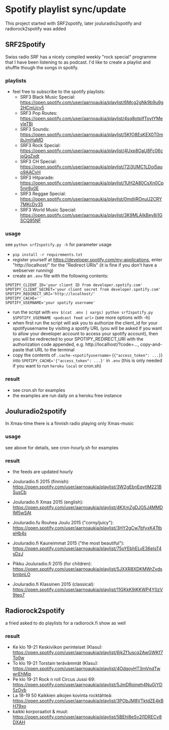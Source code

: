 # Spotify playlist sync/update

This project started with SRF2spotify, later jouluradio2spotify and radiorock2spotify was added

## SRF2Spotify

Swiss radio SRF has a nicely compiled weekly "rock special" programme that I have been listening to as podcast. I'd like to create a playlist and shuffle though the songs in spotify.

### playlists
* feel free to subscribe to the spotify playlists:
  * SRF3 Black Music Special: https://open.spotify.com/user/aarnoaukia/playlist/6Mcg2gNk9b9u9g2HCmUcy5
  * SRF3 Pop Routes: https://open.spotify.com/user/aarnoaukia/playlist/4sq8otplfToytYMevleTBi
  * SRF3 Sounds: https://open.spotify.com/user/aarnoaukia/playlist/5KfO8EsKEX0T0mjbJmHaMD
  * SRF3 Rock Special: https://open.spotify.com/user/aarnoaukia/playlist/4Uxp8OaU8Fc06cjpQgZxdt
  * SRF3 CH Special: https://open.spotify.com/user/aarnoaukia/playlist/72i3UMC1LDoi5auo9AACvH
  * SRF3 Hitparade: https://open.spotify.com/user/aarnoaukia/playlist/1UH2A80CsXn0Cp5njr8x0E
  * SRF3 Reggae Special: https://open.spotify.com/user/aarnoaukia/playlist/0mdijROnuU2CRY7MKcDv35
  * SRF3 World Music Special: https://open.spotify.com/user/aarnoaukia/playlist/3K9MLAIkBey8i1GSCQ95NF

### usage
see `python srf2spotify.py -h` for parameter usage

* `pip install -r requirements.txt`
* register yourself at https://developer.spotify.com/my-applications, enter "http://localhost/" for the "Redirect URIs" (it is fine if you don't have a webserver running)
* create an `.env` file with the following contents:
```
SPOTIPY_CLIENT_ID='your client ID from developer.spotify.com'
SPOTIPY_CLIENT_SECRET='your client secret from developer.spotify.com'
SPOTIPY_REDIRECT_URI='http://localhost/'
SPOTIPY_CACHE=''
SPOTIFY_USERNAME='your spotify username'
```
* run the script with `env $(cat .env | xargs) python srf2spotify.py $SPOTIFY_USERNAME <podcast feed url>` (see more options with -h)
* when first run the script will ask you to authorize the client_id for your spotifyusername by visiting a spotify URL (you will be asked if you want to allow your developer account to access your spotify account), then you will be redirected to your SPOTIPY_REDIRECT_URI with the authorization code appended, e.g. http://localhost/?code=..., copy-and-paste that URL to the terminal
* copy the contents of `.cache-<spotifyusername>` (`{"access_token": ...}`) into `SPOTIPY_CACHE='{"access_token": ...}'` in `.env` (this is only needed if you want to run `heroku local` or cron.sh)

### result
* see cron.sh for examples
* the examples are run daily on a heroku free instance

## Jouluradio2spotify
In Xmas-time there is a finnish radio playing only Xmas-music
### usage
see above for details, see cron-hourly.sh for examples
### result
* the feeds are updated hourly

* Jouluradio.fi 2015 (finnish): https://open.spotify.com/user/aarnoaukia/playlist/3W2gEbnEqytlM221BSusCb
* Jouluradio.fi Xmas 2015 (english): https://open.spotify.com/user/aarnoaukia/playlist/4KXmZgDJG5J4MMDIM5wSAt
* Jouluradio.fu Rouhea Joulu 2015 ("corny/juicy"): https://open.spotify.com/user/aarnoaukia/playlist/3HY2gCw7bfyxK4TtbeHb4s
* Jouluradio.fi Kauneimmat 2015 ("the most beautiful"): https://open.spotify.com/user/aarnoaukia/playlist/75oYEbhELvE36eIsT4sDzJ
* Pikku Jouluradio.fi 2015 (for children): https://open.spotify.com/user/aarnoaukia/playlist/5JXXR8XDKMWrZvdsbmbnLO
* Jouluradio.fi Klassinen 2015 (classical): https://open.spotify.com/user/aarnoaukia/playlist/11GKkK9iKKWP4Y0zV9teo7

## Radiorock2spotify
a fried asked to do playlists for a radiorock.fi show as well
### result
* Ke klo 19-21 Keskiviikon perinteiset (Klasu): https://open.spotify.com/user/aarnoaukia/playlist/6jkZf1uscq2AwGWKf7To0w
* To klo 19-21 Torstain terävämmät (Klasu): https://open.spotify.com/user/aarnoaukia/playlist/4OdqoyHT3mVndTwwrEhMjp
* Pe klo 19-21 Rock n roll Circus Jussi 69: https://open.spotify.com/user/aarnoaukia/playlist/5JmDRoineh4NuGjYD5zOvb
* La 18-19 50 Kaikkien aikojen kovinta rocktähteä: https://open.spotify.com/user/aarnoaukia/playlist/3PObJM8VTktdZE4kBH79xo
* kaikki korporaatiot & muut: https://open.spotify.com/user/aarnoaukia/playlist/5BEhl8eSv2l1DRECv8DXAH
